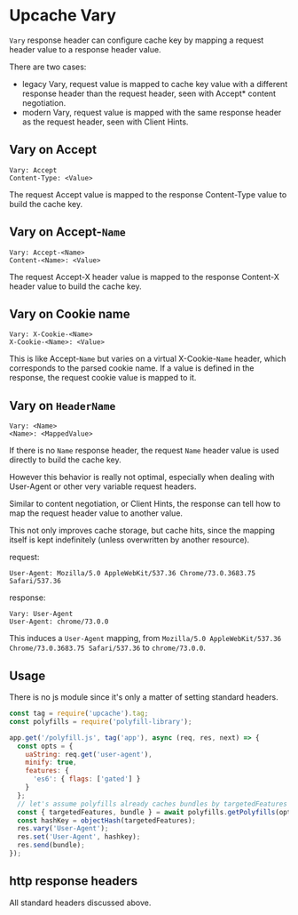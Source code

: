Upcache Vary
============

`Vary` response header can configure cache key by mapping a request header value
to a response header value.

There are two cases:

- legacy Vary, request value is mapped to cache key value with a different
response header than the request header, seen with Accept* content negotiation.
- modern Vary, request value is mapped with the same response header as the
request header, seen with Client Hints.

Vary on Accept
--------------

```text
Vary: Accept
Content-Type: <Value>
```

The request Accept value is mapped to the response Content-Type value to build
the cache key.

Vary on Accept-`Name`
---------------------

```text
Vary: Accept-<Name>
Content-<Name>: <Value>
```

The request Accept-X header value is mapped to the response Content-X header
value to build the cache key.

Vary on Cookie name
-------------------

```test
Vary: X-Cookie-<Name>
X-Cookie-<Name>: <Value>
```

This is like Accept-`Name` but varies on a virtual X-Cookie-`Name` header,
which corresponds to the parsed cookie name.
If a value is defined in the response, the request cookie value is mapped to it.

Vary on `HeaderName`
--------------------

```text
Vary: <Name>
<Name>: <MappedValue>
```

If there is no `Name` response header, the request `Name` header value is used
directly to build the cache key.

However this behavior is really not optimal, especially when dealing with
User-Agent or other very variable request headers.

Similar to content negotiation, or Client Hints, the response can tell
how to map the request header value to another value.

This not only improves cache storage, but cache hits, since the mapping
itself is kept indefinitely (unless overwritten by another resource).

request:

```text
User-Agent: Mozilla/5.0 AppleWebKit/537.36 Chrome/73.0.3683.75 Safari/537.36
```

response:

```text
Vary: User-Agent
User-Agent: chrome/73.0.0
```

This induces a `User-Agent` mapping, from
`Mozilla/5.0 AppleWebKit/537.36 Chrome/73.0.3683.75 Safari/537.36` to `chrome/73.0.0`.

Usage
-----

There is no js module since it's only a matter of setting standard headers.

```js
const tag = require('upcache').tag;
const polyfills = require('polyfill-library');

app.get('/polyfill.js', tag('app'), async (req, res, next) => {
  const opts = {
    uaString: req.get('user-agent'),
    minify: true,
    features: {
      'es6': { flags: ['gated'] }
    }
  };
  // let's assume polyfills already caches bundles by targetedFeatures
  const { targetedFeatures, bundle } = await polyfills.getPolyfills(opts);
  const hashKey = objectHash(targetedFeatures);
  res.vary('User-Agent');
  res.set('User-Agent', hashkey);
  res.send(bundle);
});
```

http response headers
---------------------

All standard headers discussed above.
